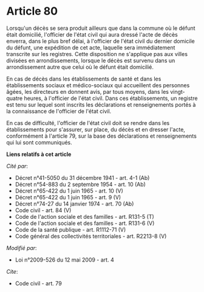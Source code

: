 # Article 80

Lorsqu'un décès se sera produit ailleurs que dans la commune où le défunt était domicilié, l'officier de l'état civil qui
aura dressé l'acte de décès enverra, dans le plus bref délai, à l'officier de l'état civil du dernier domicile du défunt, une
expédition de cet acte, laquelle sera immédiatement transcrite sur les registres. Cette disposition ne s'applique pas aux
villes divisées en arrondissements, lorsque le décès est survenu dans un arrondissement autre que celui où le défunt était
domicilié.

En cas de décès dans les établissements de santé et dans les établissements sociaux et médico-sociaux qui accueillent des
personnes âgées, les directeurs en donnent avis, par tous moyens, dans les vingt-quatre heures, à l'officier de l'état civil.
Dans ces établissements, un registre est tenu sur lequel sont inscrits les déclarations et renseignements portés à la
connaissance de l'officier de l'état civil.

En cas de difficulté, l'officier de l'état civil doit se rendre dans les établissements pour s'assurer, sur place, du décès
et en dresser l'acte, conformément à l'article 79, sur la base des déclarations et renseignements qui lui sont communiqués.

**Liens relatifs à cet article**

_Cité par_:

  - Décret n°41-5050 du 31 décembre 1941 - art. 4-1 (Ab)
  - Décret n°54-883 du 2 septembre 1954 - art. 10 (Ab)
  - Décret n°65-422 du 1 juin 1965 - art. 10 (V)
  - Décret n°65-422 du 1 juin 1965 - art. 9 (V)
  - Décret n°74-27 du 14 janvier 1974 - art. 70 (Ab)
  - Code civil - art. 84 (V)
  - Code de l'action sociale et des familles - art. R131-5 (T)
  - Code de l'action sociale et des familles - art. R131-6 (V)
  - Code de la santé publique - art. R1112-71 (V)
  - Code général des collectivités territoriales - art. R2213-8 (V)

_Modifié par_:

  - Loi n°2009-526 du 12 mai 2009 - art. 4

_Cite_:

  - Code civil - art. 79
